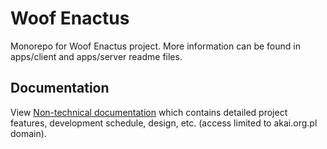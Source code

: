 # Woof Enactus

Monorepo for Woof Enactus project. More information can be found in apps/client and apps/server readme files.

## Documentation

View [Non-technical documentation](https://docs.google.com/document/d/1M5ixBKzLSyro1FW46LzCe5apmHAg5bFIhCO2NuPpSRY) which contains detailed project features, development schedule, design, etc. (access limited to akai.org.pl domain).
